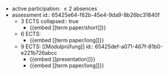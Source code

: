 - active participation: $\leq 2$ absences
- assessment
  id:: 65425e64-f62b-45e4-9da9-8b26bc31840f
	- 3 ECTS
	  collapsed:: true
		- {{embed [[term paper/short]]}}
	- 6 ECTS:
		- {{embed [[term paper/long]]}}
	- 9 ECTS: [[Modulprüfung]]
	  id:: 65425def-a071-467f-81b0-e221b726abcc
		- {{embed [[presentation]]}}
		- {{embed [[term paper/long]]}}